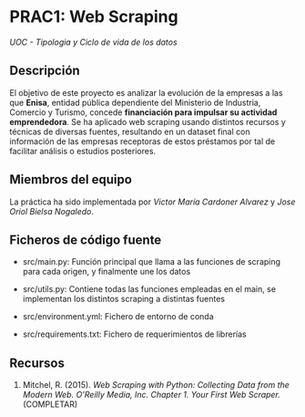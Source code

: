 # **PRAC1: Web Scraping**
*UOC - Tipologia y Ciclo de vida de los datos*

## **Descripción**

El objetivo de este proyecto es analizar la evolución de la empresas a las que **Enisa**, entidad pública dependiente del Ministerio de Industria, Comercio y Turismo, concede **financiación para impulsar su actividad emprendedora**.
Se ha aplicado web scraping usando distintos recursos y técnicas de diversas fuentes, resultando en un dataset final con información de las empresas receptoras de estos préstamos por tal de facilitar análisis o estudios posteriores.

## **Miembros del equipo**
La práctica ha sido implementada por *Victor María Cardoner Alvarez* y *Jose Oriol Bielsa Nogaledo*.

## **Ficheros de código fuente**

* src/main.py: Función principal que llama a las funciones de scraping para cada origen, y finalmente une los datos

* src/utils.py: Contiene todas las funciones empleadas en el main, se implementan los distintos scraping a distintas fuentes

* src/environment.yml: Fichero de entorno de conda

* src/requirements.txt: Fichero de requerimientos de librerías

## **Recursos**

1. Mitchel, R. (2015). *Web Scraping with Python: Collecting Data from the Modern Web. O'Reilly Media, Inc. Chapter 1. Your First Web Scraper.*
(COMPLETAR)

